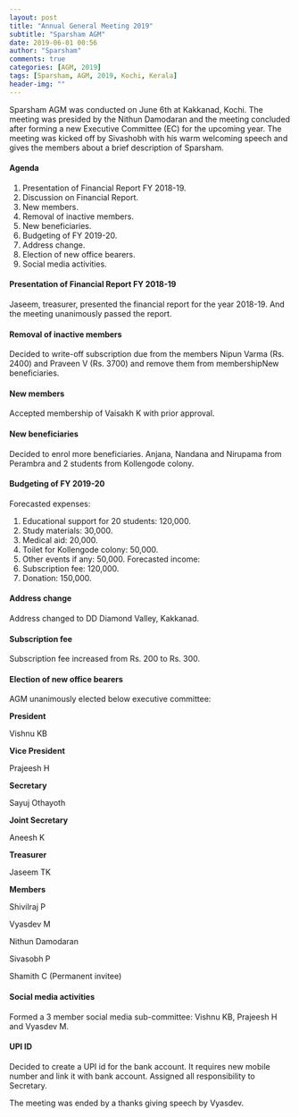 ```yaml
---
layout: post
title: "Annual General Meeting 2019"
subtitle: "Sparsham AGM"
date: 2019-06-01 00:56
author: "Sparsham"
comments: true
categories: [AGM, 2019]
tags: [Sparsham, AGM, 2019, Kochi, Kerala]
header-img: ""
---
```


Sparsham AGM was conducted on June 6th at Kakkanad, Kochi. The meeting was presided by the Nithun Damodaran
and the meeting concluded after forming a new Executive Committee (EC) for the upcoming year. 
The meeting was kicked off by Sivashobh with his warm welcoming speech and gives the members about a brief description
of Sparsham. 

#### Agenda ####
1. Presentation of Financial Report FY 2018-19.    
2. Discussion on Financial Report.
3. New members.
4. Removal of inactive members.
5. New beneficiaries.
6. Budgeting of FY 2019-20.
7. Address change.
8. Election of new office bearers.
9. Social media activities.

#### Presentation of Financial Report FY 2018-19 ####
Jaseem, treasurer, presented the financial report for the year 2018-19. And the meeting unanimously passed the report.

#### Removal of inactive members ####
Decided to write-off subscription due from the members  Nipun Varma (Rs. 2400) and Praveen V (Rs. 3700) and remove them from membershipNew beneficiaries.

#### New members ####
Accepted membership of Vaisakh K with prior approval.

#### New beneficiaries ####
Decided to enrol more beneficiaries. Anjana, Nandana and Nirupama from Perambra and 2 students from Kollengode colony.

#### Budgeting of FY 2019-20 ####
Forecasted expenses:
1. Educational support for 20 students: 120,000.
2. Study materials: 30,000.
3. Medical aid: 20,000.
4. Toilet for Kollengode colony: 50,000.
5. Other events if any: 50,000.
Forecasted income:
1. Subscription fee: 120,000.
2. Donation: 150,000.

#### Address change ####
Address changed to DD Diamond Valley, Kakkanad.

#### Subscription fee ####
Subscription fee increased from Rs. 200 to Rs. 300.

#### Election of new office bearers ####
AGM unanimously elected below executive committee:

**President**

Vishnu KB

**Vice President**

Prajeesh H

**Secretary**

Sayuj Othayoth

**Joint Secretary**

Aneesh K

**Treasurer**

Jaseem TK

**Members**

Shivilraj P

Vyasdev M

Nithun Damodaran

Sivasobh P

Shamith C (Permanent invitee)

#### Social media activities ####
Formed a 3 member social media sub-committee: Vishnu KB, Prajeesh H and Vyasdev M.

#### UPI ID ####
Decided to create a UPI id for the bank account. It requires new mobile number and link it with bank account. 
Assigned all responsibility to Secretary.

The meeting was ended by a thanks giving speech by Vyasdev.